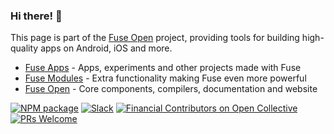 ### Hi there! 👋

This page is part of the [Fuse Open](https://fuseopen.com) project, providing tools for building high-quality apps on Android, iOS and more.

* [Fuse Apps](https://github.com/fuse-apps) - Apps, experiments and other projects made with Fuse
* [Fuse Modules](https://github.com/fuse-modules) - Extra functionality making Fuse even more powerful
* [Fuse Open](https://github.com/fuse-open) - Core components, compilers, documentation and website

[![NPM package](https://img.shields.io/npm/v/fuse-sdk.svg?style=flat-square)](https://www.npmjs.com/package/fuse-sdk)
[![Slack](https://img.shields.io/badge/chat-on%20slack-blue.svg?style=flat-square)](https://slackcommunity.fusetools.com/)
[![Financial Contributors on Open Collective](https://opencollective.com/fuse-open/all/badge.svg?label=financial+contributors&style=flat-square)](https://opencollective.com/fuse-open)
[![PRs Welcome](https://img.shields.io/badge/PRs-welcome-brightgreen.svg?style=flat-square)](https://github.com/fuse-open/fuselibs/blob/master/CONTRIBUTING.md)
